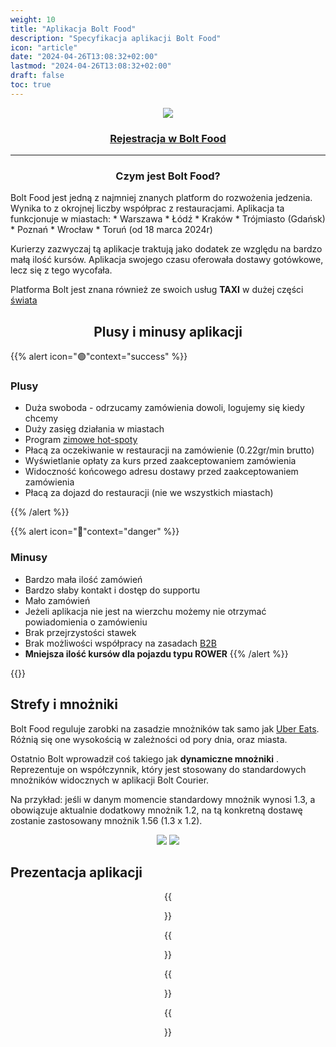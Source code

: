 ```yaml
---
weight: 10
title: "Aplikacja Bolt Food"
description: "Specyfikacja aplikacji Bolt Food"
icon: "article"
date: "2024-04-26T13:08:32+02:00"
lastmod: "2024-04-26T13:08:32+02:00"
draft: false
toc: true
---
```

<center>

![](https://s3.amazonaws.com/formaloo-en/f/uploads/ur/df69abcf61767f21/fm/zX02n0tF/BoltFood.png)



### [Rejestracja w Bolt Food](https://bolt.eu/en/food/courier/)

<hr>

</center>

<center>

### Czym jest Bolt Food?

</center>
Bolt Food jest jedną z najmniej znanych platform do rozwożenia jedzenia. Wynika to z okrojnej liczby współprac z restauracjami. Aplikacja ta funkcjonuje w miastach:
* Warszawa
* Łódź
* Kraków
* Trójmiasto (Gdańsk)
* Poznań
* Wrocław
* Toruń (od 18 marca 2024r)

Kurierzy zazwyczaj tą aplikacje traktują jako dodatek ze względu na bardzo małą ilość kursów. Aplikacja swojego czasu oferowała dostawy gotówkowe, lecz się z tego wycofała.

Platforma Bolt jest znana również ze swoich usług **TAXI** w dużej części [świata](https://bolt.eu/en/cities/?utm_source=google&utm_medium=ads&utm_campaign=21079331961&gad_source=1&gclid=Cj0KCQjw0MexBhD3ARIsAEI3WHJeMmGEV0MIKfVGFlCvXFatz2NOldBsd-TOjteFpLV22PSOFYlebk0aArPbEALw_wcB)


<div style="text-align:center">

## Plusy i minusy aplikacji

</div>

{{% alert icon="🟢"context="success" %}}

### Plusy
* Duża swoboda - odrzucamy zamówienia dowoli, logujemy się kiedy chcemy
* Duży zasięg działania w miastach
* Program [zimowe hot-spoty](https://sites.google.com/bolt.eu/rates-model/page_1/zimowe-hotspoty)
* Płacą za oczekiwanie w restauracji na zamówienie (0.22gr/min brutto)
* Wyświetlanie opłaty za kurs przed zaakceptowaniem zamówienia
* Widoczność końcowego adresu dostawy przed zaakceptowaniem zamówienia
* Płacą za dojazd do restauracji (nie we wszystkich miastach)

{{% /alert %}}


{{% alert icon="🔴"context="danger" %}}
### Minusy

* Bardzo mała ilość zamówień
* Bardzo słaby kontakt i dostęp do supportu 
* Mało zamówień
* Jeżeli aplikacja nie jest na wierzchu możemy nie otrzymać powiadomienia o zamówieniu
* Brak przejrzystości stawek
* Brak możliwości współpracy na zasadach [B2B](../begin/2-procesy-aplikacji-do-delivery.md#kontrakt-b2b)
* **Mniejsza ilość kursów dla pojazdu typu ROWER**
{{% /alert %}}

{{<alert context="info" text="Bolt Food wyświetla zarobki w kwotach **BRUTTO** - należy zarobioną kwotę podzielić przez 1.23 aby uzyskać kwotę netto"/>}}

## Strefy i mnożniki

Bolt Food reguluje zarobki na zasadzie mnożników tak samo jak [Uber Eats](7-uber-eats.md). Różnią się one wysokością w zależności od pory dnia, oraz miasta.

Ostatnio Bolt wprowadził coś takiego jak **dynamiczne mnożniki** . Reprezentuje on współczynnik, który jest stosowany do standardowych mnożników widocznych w aplikacji Bolt Courier.

Na przykład: jeśli w danym momencie standardowy mnożnik wynosi 1.3, a obowiązuje aktualnie dodatkowy mnożnik 1.2, na tą konkretną dostawę zostanie zastosowany mnożnik 1.56 (1.3 x 1.2). 
<center>

![](/images/boltfood_showcase/strefy_33.png)
![](/images/boltfood_showcase/strefyd_33.png)

</center>

## Prezentacja aplikacji

<center>

{{<figure src="/images/boltfood_showcase/grafik_moznikow.jpg" width="25%" title="Rozpisane zarobki w poszczególnych porach">}}

{{<figure src="/images/boltfood_showcase/performance_tab.jpg" width="25%" title="Zakładka 'wydajność'">}}

{{<figure src="/images/boltfood_showcase/zamowienie.jpg" width="25%" title="Widok akceptacji zamówienia">}}

{{<figure src="/images/boltfood_showcase/profil.jpg" width="25%" title="Zakładka 'profil'">}}


</center>

<br><br>